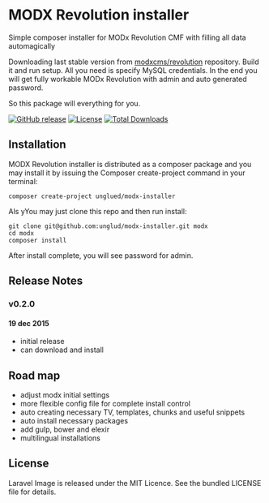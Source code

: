 # MODX Revolution installer 
Simple composer installer for MODx Revolution CMF with filling all data automagically

Downloading last stable version from [modxcms/revolution](https://github.com/modxcms/revolution) repository. Build it and run setup. All you need is specify MySQL credentials. In the end you will get fully workable MODx Revolution with admin and auto generated password.

So this package will everything for you.

[![GitHub release](https://img.shields.io/github/release/unglud/modx-installer.svg)](https://github.com/unglud/modx-installer/releases)
[![License](https://img.shields.io/packagist/l/unglud/modx-installer.svg)](https://github.com/unglud/modx-installer/blob/master/LICENSE)
[![Total Downloads](https://img.shields.io/packagist/dt/unglud/modx-installer.svg)](https://packagist.org/packages/unglud/modx-installer)

## Installation

MODX Revolution installer is distributed as a composer package and you may install it by issuing the Composer create-project command in your terminal:

```
composer create-project unglued/modx-installer
```

Als yYou may just clone this repo and then run install:
```
git clone git@github.com:unglud/modx-installer.git modx
cd modx
composer install
```



After install complete, you will see password for admin.

## Release Notes
### v0.2.0
#### 19 dec 2015
- initial release
- can download and install

## Road map
- adjust modx initial settings
- more flexible config file for complete install control
- auto creating necessary TV, templates, chunks and useful snippets
- auto install necessary packages
- add gulp, bower and elexir
- multilingual installations

## License

Laravel Image is released under the MIT Licence. See the bundled LICENSE file for details.
